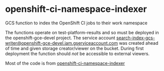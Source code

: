 # openshift-ci-namespace-indexer

GCS function to index the OpenShift CI jobs to their work namespace

The functions operate on test-platform-results and so must be deployed in the openshift-gce-devel
project. The service account search-index-gcs-writer@openshift-gce-devel.iam.gserviceaccount.com
was created ahead of time and given storage creator/viewer on the bucket. During first deployment
the function should *not* be accessible to external viewers.

Most of the code is from [openshift-ci-namespace-indexer](https://github.com/bradmwilliams/openshift-ci-namespace-indexer)
